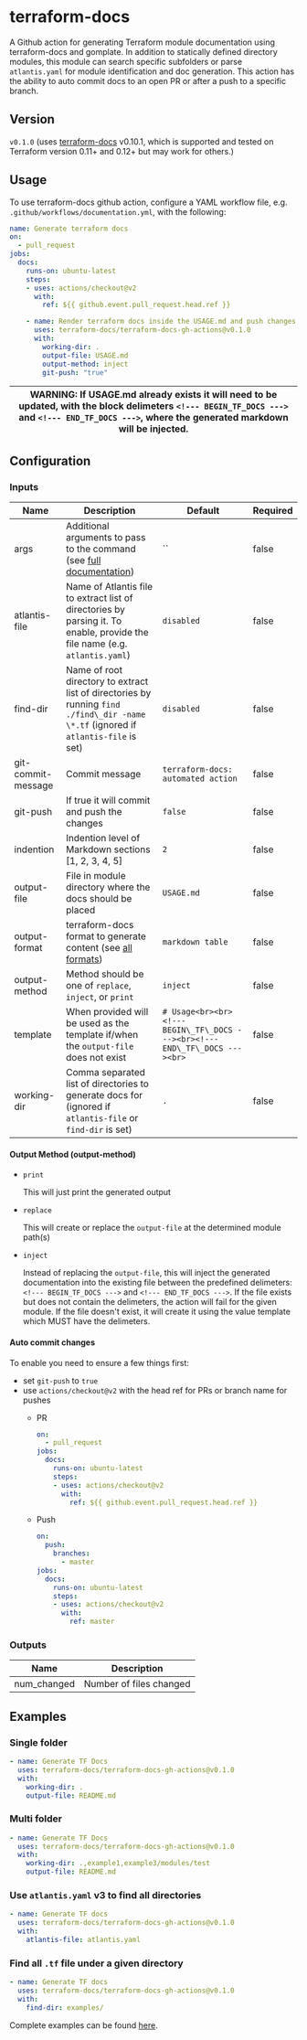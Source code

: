 # terraform-docs

A Github action for generating Terraform module documentation using terraform-docs and gomplate.
In addition to statically defined directory modules, this module can search specific
subfolders or parse `atlantis.yaml` for module identification and doc generation. This
action has the ability to auto commit docs to an open PR or after a push to a specific
branch.

## Version

`v0.1.0` (uses [terraform-docs] v0.10.1, which is supported and tested on Terraform version
0.11+ and 0.12+ but may work for others.)

## Usage

To use terraform-docs github action, configure a YAML workflow file, e.g.
`.github/workflows/documentation.yml`, with the following:

```yaml
name: Generate terraform docs
on:
  - pull_request
jobs:
  docs:
    runs-on: ubuntu-latest
    steps:
    - uses: actions/checkout@v2
      with:
        ref: ${{ github.event.pull_request.head.ref }}

    - name: Render terraform docs inside the USAGE.md and push changes back to PR branch
      uses: terraform-docs/terraform-docs-gh-actions@v0.1.0
      with:
        working-dir: .
        output-file: USAGE.md
        output-method: inject
        git-push: "true"
```

| WARNING: If USAGE.md already exists it will need to be updated, with the block delimeters `<!--- BEGIN_TF_DOCS --->` and `<!--- END_TF_DOCS --->`, where the generated markdown will be injected. |
| --- |

## Configuration

### Inputs

| Name | Description | Default | Required |
|------|-------------|---------|----------|
| args | Additional arguments to pass to the command (see [full documentation](https://github.com/terraform-docs/terraform-docs/tree/master/docs)) | `` | false |
| atlantis-file | Name of Atlantis file to extract list of directories by parsing it. To enable, provide the file name (e.g. `atlantis.yaml`) | `disabled` | false |
| find-dir | Name of root directory to extract list of directories by running `find ./find\_dir -name \*.tf` (ignored if `atlantis-file` is set) | `disabled` | false |
| git-commit-message | Commit message | `terraform-docs: automated action` | false |
| git-push | If true it will commit and push the changes | `false` | false |
| indention | Indention level of Markdown sections [1, 2, 3, 4, 5] | `2` | false |
| output-file | File in module directory where the docs should be placed | `USAGE.md` | false |
| output-format | terraform-docs format to generate content (see [all formats](https://github.com/terraform-docs/terraform-docs/blob/master/docs/FORMATS\_GUIDE.md)) | `markdown table` | false |
| output-method | Method should be one of `replace`, `inject`, or `print` | `inject` | false |
| template | When provided will be used as the template if/when the `output-file` does not exist | `# Usage<br><br><!--- BEGIN\_TF\_DOCS ---><br><!--- END\_TF\_DOCS ---><br>` | false |
| working-dir | Comma separated list of directories to generate docs for (ignored if `atlantis-file` or `find-dir` is set) | `.` | false |

#### Output Method (output-method)

- `print`

  This will just print the generated output

- `replace`

  This will create or replace the `output-file` at the determined module path(s)

- `inject`

  Instead of replacing the `output-file`, this will inject the generated documentation
  into the existing file between the predefined delimeters: `<!--- BEGIN_TF_DOCS --->`
  and `<!--- END_TF_DOCS --->`. If the file exists but does not contain the delimeters,
  the action will fail for the given module. If the file doesn't exist, it will create
  it using the value template which MUST have the delimeters.

#### Auto commit changes

To enable you need to ensure a few things first:

- set `git-push` to `true`
- use `actions/checkout@v2` with the head ref for PRs or branch name for pushes
  - PR

    ```yaml
    on:
      - pull_request
    jobs:
      docs:
        runs-on: ubuntu-latest
        steps:
        - uses: actions/checkout@v2
          with:
            ref: ${{ github.event.pull_request.head.ref }}
    ```

  - Push

    ```yaml
    on:
      push:
        branches:
          - master
    jobs:
      docs:
        runs-on: ubuntu-latest
        steps:
        - uses: actions/checkout@v2
          with:
            ref: master
    ```

### Outputs

| Name | Description |
|------|-------------|
| num\_changed | Number of files changed |

## Examples

### Single folder

```yaml
- name: Generate TF Docs
  uses: terraform-docs/terraform-docs-gh-actions@v0.1.0
  with:
    working-dir: .
    output-file: README.md
```

### Multi folder

```yaml
- name: Generate TF Docs
  uses: terraform-docs/terraform-docs-gh-actions@v0.1.0
  with:
    working-dir: .,example1,example3/modules/test
    output-file: README.md
```

### Use `atlantis.yaml` v3 to find all directories

```yaml
- name: Generate TF docs
  uses: terraform-docs/terraform-docs-gh-actions@v0.1.0
  with:
    atlantis-file: atlantis.yaml
```

### Find all `.tf` file under a given directory

```yaml
- name: Generate TF docs
  uses: terraform-docs/terraform-docs-gh-actions@v0.1.0
  with:
    find-dir: examples/
```

Complete examples can be found [here](https://github.com/terraform-docs/terraform-docs-gh-actions/tree/v0.1.0/examples).

[terraform-docs]: https://github.com/terraform-docs/terraform-docs
